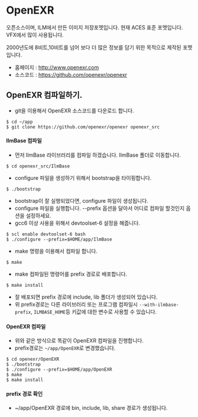 # OpenEXR
오픈소스이며, ILM에서 만든 이미지 저장포멧입니다.
현재 ACES 표준 포멧입니다.
VFX에서 많이 사용됩니다.

2000년도에 8비트,10비트를 넘어 보다 더 많은 정보를 담기 위한 목적으로 제작된 포멧입니다.

- 홈페이지 : http://www.openexr.com
- 소스코드 : https://github.com/openexr/openexr


## OpenEXR 컴파일하기.

- git을 이용해서 OpenEXR 소스코드를 다운로드 합니다.
```
$ cd ~/app
$ git clone https://github.com/openexr/openexr openexr_src
```

#### IlmBase 컴파일
- 먼저 IlmBase 라이브러리를 컴파일 하겠습니다. IlmBase 폴더로 이동합니다.
```
$ cd openexr_src/IlmBase
```

- configure 파일을 생성하기 위해서 bootstrap을 타이핑합니다.
```
$ ./bootstrap
```
- bootstrap이 잘 실행되었다면, configure 파일이 생성됩니다.
- configure 파일을 실행합니다. --prefix 옵션을 달아서 어디로 컴파일 할것인지 옵션을 설정하세요.
- gcc6 이상 사용을 위해서 devtoolset-6 설정을 해줍니다.
```
$ scl enable devtoolset-6 bash
$ ./configure --prefix=$HOME/app/IlmBase
```
- make 명령을 이용해서 컴파일 합니다.
```
$ make
```
- make 컴파일된 명령어를 prefix 경로로 배포합니다.
```
$ make install
```

- 잘 배포되면 prefix 경로에 include, lib 폴더가 생성되어 있습니다.
- 위 prefix경로는 다른 라이브러리 또는 프로그램 컴파일시 `--with-ilmbase-prefix`, `ILMBASE_HOME`등 키값에 대한 변수로 사용할 수 있습니다.

#### OpenEXR 컴파일
- 위와 같은 방식으로 똑같이 OpenEXR 컴파일을 진행합니다.
- prefix경로는 `~/app/OpenEXR`로 변경했습니다.
```
$ cd openexr/OpenEXR
$ ./bootstrap
$ ./configure --prefix=$HOME/app/OpenEXR
$ make
$ make install
```

#### prefix 경로 확인
- ~/app/OpenEXR 경로에 bin, include, lib, share 경로가 생성됩니다.
